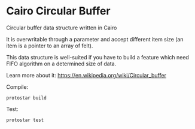 # Cairo Circular Buffer
Circular buffer data structure written in Cairo

It is overwritable through a parameter and accept different item size (an item is a pointer to an array of felt).

This data structure is well-suited if you have to build a feature which need FIFO algorithm on a determined size of data.

Learn more about it: https://en.wikipedia.org/wiki/Circular_buffer

Compile:
```shell
protostar build
```
Test: 
```shell
protostar test
```
